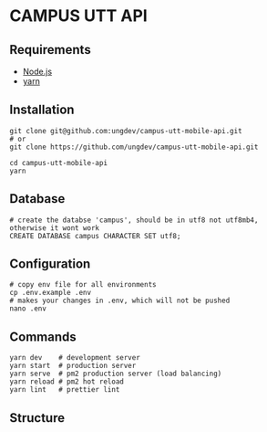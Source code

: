 # CAMPUS UTT API

## Requirements

* [Node.js](https://nodejs.org/)
* [yarn](https://yarnpkg.com/)

## Installation

```
git clone git@github.com:ungdev/campus-utt-mobile-api.git
# or
git clone https://github.com/ungdev/campus-utt-mobile-api.git

cd campus-utt-mobile-api
yarn
```

## Database

```
# create the databse 'campus', should be in utf8 not utf8mb4, otherwise it wont work
CREATE DATABASE campus CHARACTER SET utf8;
```

## Configuration

```
# copy env file for all environments
cp .env.example .env
# makes your changes in .env, which will not be pushed
nano .env
```


## Commands

```
yarn dev    # development server
yarn start  # production server
yarn serve  # pm2 production server (load balancing)
yarn reload # pm2 hot reload
yarn lint   # prettier lint
```

## Structure
